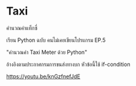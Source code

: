 # Taxi
คำนวณค่าแท็กซี่

เรียน Python ฉบับ คนไม่เคยเขียนโปรแกรม EP.5

"คำนวณค่า Taxi Meter ด้วย Python"

อ้างอิงตามประกาศกรมการขนส่งทางบก หัวข้อนี้ใช้ if-condition

https://youtu.be/knGzfnefJdE
